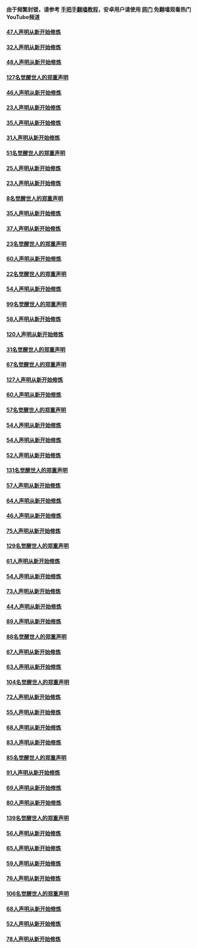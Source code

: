 #### 由于频繁封锁，请参考 [手把手翻墙教程](https://github.com/gfw-breaker/guides/wiki/)，安卓用户请使用 [网门](https://github.com/gfw-breaker/nogfw/blob/master/dl.md?t=02251800) 免翻墙观看热门YouTube频道 

#### [47人声明从新开始修炼](../pages/91/421264.md?t=02251800) 

#### [32人声明从新开始修炼](../pages/91/421225.md?t=02251800) 

#### [48人声明从新开始修炼](../pages/91/421202.md?t=02251800) 

#### [127名觉醒世人的郑重声明](../pages/91/421224.md?t=02251800) 

#### [46人声明从新开始修炼](../pages/91/421203.md?t=02251800) 

#### [23人声明从新开始修炼](../pages/91/421138.md?t=02251800) 

#### [35人声明从新开始修炼](../pages/91/421122.md?t=02251800) 

#### [31人声明从新开始修炼](../pages/91/421081.md?t=02251800) 

#### [51名觉醒世人的郑重声明](../pages/91/421080.md?t=02251800) 

#### [25人声明从新开始修炼](../pages/91/421020.md?t=02251800) 

#### [23人声明从新开始修炼](../pages/91/420884.md?t=02251800) 

#### [8名觉醒世人的郑重声明](../pages/91/420883.md?t=02251800) 

#### [35人声明从新开始修炼](../pages/91/420809.md?t=02251800) 

#### [37人声明从新开始修炼](../pages/91/420766.md?t=02251800) 

#### [23名觉醒世人的郑重声明](../pages/91/420765.md?t=02251800) 

#### [60人声明从新开始修炼](../pages/91/420727.md?t=02251800) 

#### [22名觉醒世人的郑重声明](../pages/91/420726.md?t=02251800) 

#### [54人声明从新开始修炼](../pages/91/420529.md?t=02251800) 

#### [99名觉醒世人的郑重声明](../pages/91/420528.md?t=02251800) 

#### [58人声明从新开始修炼](../pages/91/420198.md?t=02251800) 

#### [120人声明从新开始修炼](../pages/91/420141.md?t=02251800) 

#### [31名觉醒世人的郑重声明](../pages/91/420197.md?t=02251800) 

#### [67名觉醒世人的郑重声明](../pages/91/420140.md?t=02251800) 

#### [127人声明从新开始修炼](../pages/91/420082.md?t=02251800) 

#### [60人声明从新开始修炼](../pages/91/420081.md?t=02251800) 

#### [57名觉醒世人的郑重声明](../pages/91/420080.md?t=02251800) 

#### [54人声明从新开始修炼](../pages/91/419533.md?t=02251800) 

#### [54人声明从新开始修炼](../pages/91/419532.md?t=02251800) 

#### [52人声明从新开始修炼](../pages/91/419531.md?t=02251800) 

#### [131名觉醒世人的郑重声明](../pages/91/419530.md?t=02251800) 

#### [57人声明从新开始修炼](../pages/91/419430.md?t=02251800) 

#### [64人声明从新开始修炼](../pages/91/419429.md?t=02251800) 

#### [46人声明从新开始修炼](../pages/91/419428.md?t=02251800) 

#### [75人声明从新开始修炼](../pages/91/419427.md?t=02251800) 

#### [129名觉醒世人的郑重声明](../pages/91/419426.md?t=02251800) 

#### [61人声明从新开始修炼](../pages/91/419198.md?t=02251800) 

#### [54人声明从新开始修炼](../pages/91/419197.md?t=02251800) 

#### [73人声明从新开始修炼](../pages/91/419196.md?t=02251800) 

#### [44人声明从新开始修炼](../pages/91/419075.md?t=02251800) 

#### [89人声明从新开始修炼](../pages/91/419074.md?t=02251800) 

#### [88名觉醒世人的郑重声明](../pages/91/419195.md?t=02251800) 

#### [67人声明从新开始修炼](../pages/91/419073.md?t=02251800) 

#### [63人声明从新开始修炼](../pages/91/419072.md?t=02251800) 

#### [104名觉醒世人的郑重声明](../pages/91/419071.md?t=02251800) 

#### [72人声明从新开始修炼](../pages/91/418902.md?t=02251800) 

#### [55人声明从新开始修炼](../pages/91/418901.md?t=02251800) 

#### [68人声明从新开始修炼](../pages/91/418900.md?t=02251800) 

#### [83人声明从新开始修炼](../pages/91/418757.md?t=02251800) 

#### [85名觉醒世人的郑重声明](../pages/91/418899.md?t=02251800) 

#### [91人声明从新开始修炼](../pages/91/418756.md?t=02251800) 

#### [69人声明从新开始修炼](../pages/91/418755.md?t=02251800) 

#### [80人声明从新开始修炼](../pages/91/418754.md?t=02251800) 

#### [139名觉醒世人的郑重声明](../pages/91/418753.md?t=02251800) 

#### [56人声明从新开始修炼](../pages/91/418594.md?t=02251800) 

#### [65人声明从新开始修炼](../pages/91/418593.md?t=02251800) 

#### [59人声明从新开始修炼](../pages/91/418592.md?t=02251800) 

#### [76人声明从新开始修炼](../pages/91/418431.md?t=02251800) 

#### [106名觉醒世人的郑重声明](../pages/91/418591.md?t=02251800) 

#### [68人声明从新开始修炼](../pages/91/418430.md?t=02251800) 

#### [52人声明从新开始修炼](../pages/91/418429.md?t=02251800) 

#### [78人声明从新开始修炼](../pages/91/418428.md?t=02251800) 


